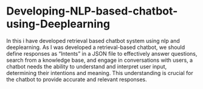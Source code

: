 # Developing-NLP-based-chatbot-using-Deeplearning
In this i have developed retrieval based chatbot system using nlp and deeplearning.
As I was developed a retrieval-based chatbot, we should define responses as “Intents” in a JSON file to effectively answer questions, search from a knowledge base, and engage in conversations with users, a chatbot needs the ability to understand and interpret user input, determining their intentions and meaning. This understanding is crucial for the chatbot to provide accurate and relevant responses.

